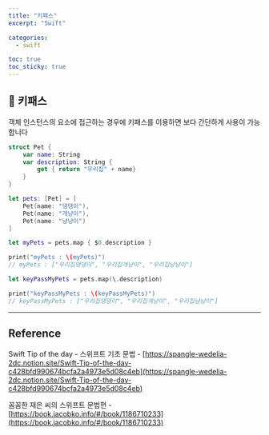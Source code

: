```yaml
---
title: "키패스"
excerpt: "Swift"

categories:
  - swift

toc: true
toc_sticky: true
---
```


## 🔷 키패스

객체 인스턴스의 요소에 접근하는 경우에 키패스를 이용하면 보다 간단하게 사용이 가능합니다

```swift
struct Pet {
	var name: String
	var description: String {
		get { return "우리집" + name}
	}
}

let pets: [Pet] = [
	Pet(name: "댕댕이"),
	Pet(name: "개냥이"),
	Pet(name: "냥냥이")
]

let myPets = pets.map { $0.description }

print("myPets : \(myPets)")
// myPets : ["우리집댕댕이", "우리집개냥이", "우리집냥냥이"]

let keyPassMyPets = pets.map(\.description)

print("keyPassMyPets : \(keyPassMyPets)")
// keyPassMyPets : ["우리집댕댕이", "우리집개냥이", "우리집냥냥이"]
```

---

<!-- 🔶 🔷 📌 🔑 👉 -->

## Reference

Swift Tip of the day - 스위프트 기초 문법 - [https://spangle-wedelia-2dc.notion.site/Swift-Tip-of-the-day-c428bfd990674bcfa2a4973e5d08c4eb](https://spangle-wedelia-2dc.notion.site/Swift-Tip-of-the-day-c428bfd990674bcfa2a4973e5d08c4eb)

꼼꼼한 재은 씨의 스위프트 문법편 - [https://book.jacobko.info/#/book/1186710233](https://book.jacobko.info/#/book/1186710233)
